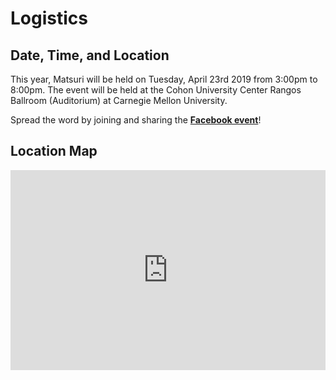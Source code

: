 # Logistics

## Date, Time, and Location

This year, Matsuri will be held on Tuesday, April 23rd 2019 from 3:00pm to 8:00pm.
The event will be held at the Cohon University Center Rangos Ballroom (Auditorium) at Carnegie Mellon University.

Spread the word by joining and sharing the **[Facebook event](https://www.facebook.com/events/268303537457369/)**!

## Location Map
<iframe src="https://maps.google.com/maps?q=CMU%20Cohon%20University%20Rangos%20Ballroom&t=&z=17&ie=UTF8&iwloc=&output=embed" width="100%" height="320" frameborder="0" style="border:0" allowfullscreen></iframe>
<br>
